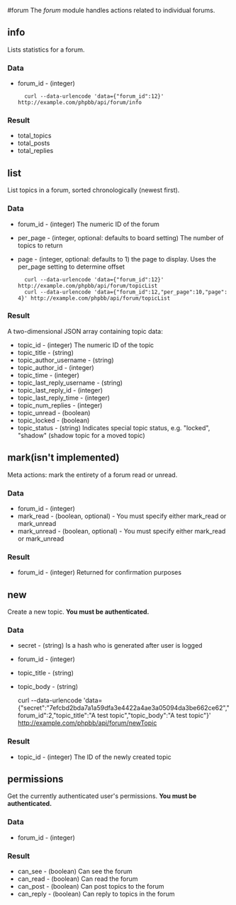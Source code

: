 #forum
The *forum* module handles actions related to individual forums.


## info
Lists statistics for a forum.

### Data
* forum_id - (integer)
    

		curl --data-urlencode 'data={"forum_id":12}' http://example.com/phpbb/api/forum/info


### Result
* total_topics
* total_posts
* total_replies

## list
List topics in a forum, sorted chronologically (newest first).

### Data
* forum_id - (integer) The numeric ID of the forum
* per_page - (integer, optional: defaults to board setting) The number of topics to return
* page - (integer, optional: defaults to 1) the page to display. Uses the per_page setting to determine offset


		curl --data-urlencode 'data={"forum_id":12}' http://example.com/phpbb/api/forum/topicList
		curl --data-urlencode 'data={"forum_id":12,"per_page":10,"page": 4}' http://example.com/phpbb/api/forum/topicList
		
### Result
A two-dimensional JSON array containing topic data:

* topic_id - (integer) The numeric ID of the topic
* topic_title - (string)
* topic_author_username - (string)
* topic_author_id - (integer)
* topic_time - (integer)
* topic_last_reply_username - (string)
* topic_last_reply_id - (integer)
* topic_last_reply_time - (integer)
* topic_num_replies - (integer)
* topic_unread - (boolean)
* topic_locked - (boolean)
* topic_status - (string) Indicates special topic status, e.g. "locked", "shadow" (shadow topic for a moved topic)


## mark(isn't implemented)
Meta actions: mark the entirety of a forum read or unread.

### Data
* forum_id - (integer)
* mark_read - (boolean, optional) - You must specify either mark_read or mark_unread
* mark_unread - (boolean, optional) - You must specify either mark_read or mark_unread

### Result
* forum_id - (integer) Returned for confirmation purposes

## new
Create a new topic. __You must be authenticated.__

### Data
* secret - (string) Is a hash who is generated after user is logged
* forum_id - (integer)
* topic_title - (string)
* topic_body - (string)


	curl --data-urlencode 'data={"secret":"7efcbd2bda7a1a59dfa3e4422a4ae3a05094da3be662ce62","forum_id":2,"topic_title":"A test topic","topic_body":"A test topic"}' http://example.com/phpbb/api/forum/newTopic

### Result
* topic_id - (integer) The ID of the newly created topic

## permissions
Get the currently authenticated user's permissions. __You must be authenticated.__

### Data
* forum_id - (integer)

### Result
* can_see - (boolean) Can see the forum
* can_read - (boolean) Can read the forum
* can_post - (boolean) Can post topics to the forum
* can_reply - (boolean) Can reply to topics in the forum
